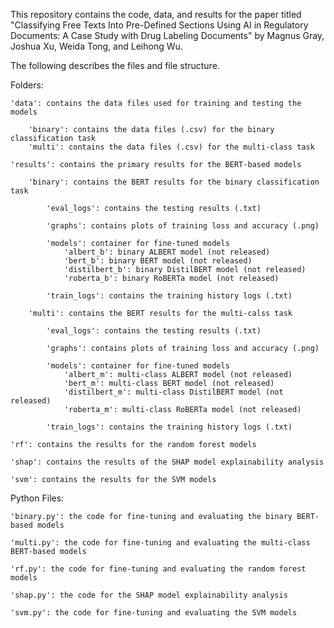 This repository contains the code, data, and results for the paper titled "Classifying Free Texts Into Pre-Defined Sections Using AI in Regulatory Documents: A Case Study with Drug Labeling Documents" by Magnus Gray, Joshua Xu, Weida Tong, and Leihong Wu. 


The following describes the files and file structure. 


Folders:
 
	'data': contains the data files used for training and testing the models

		'binary': contains the data files (.csv) for the binary classification task
		'multi': contains the data files (.csv) for the multi-class task

	'results': contains the primary results for the BERT-based models

		'binary': contains the BERT results for the binary classification task

			'eval_logs': contains the testing results (.txt)

			'graphs': contains plots of training loss and accuracy (.png)

			'models': container for fine-tuned models
				'albert_b': binary ALBERT model (not released)
				'bert_b': binary BERT model (not released)
				'distilbert_b': binary DistilBERT model (not released)
				'roberta_b': binary RoBERTa model (not released)

			'train_logs': contains the training history logs (.txt)

		'multi': contains the BERT results for the multi-calss task

			'eval_logs': contains the testing results (.txt)

			'graphs': contains plots of training loss and accuracy (.png)

			'models': container for fine-tuned models
				'albert_m': multi-class ALBERT model (not released)
				'bert_m': multi-class BERT model (not released)
				'distilbert_m': multi-class DistilBERT model (not released)
				'roberta_m': multi-class RoBERTa model (not released)

			'train_logs': contains the training history logs (.txt)

	'rf': contains the results for the random forest models

	'shap': contains the results of the SHAP model explainability analysis

	'svm': contains the results for the SVM models
	
	
Python Files:

	'binary.py': the code for fine-tuning and evaluating the binary BERT-based models

	'multi.py': the code for fine-tuning and evaluating the multi-class BERT-based models

	'rf.py': the code for fine-tuning and evaluating the random forest models

	'shap.py': the code for the SHAP model explainability analysis

	'svm.py': the code for fine-tuning and evaluating the SVM models

